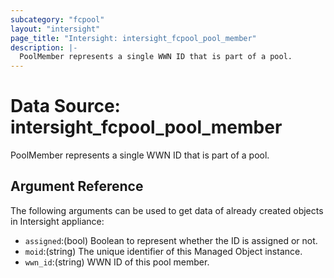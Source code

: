 ```yaml
---
subcategory: "fcpool"
layout: "intersight"
page_title: "Intersight: intersight_fcpool_pool_member"
description: |-
  PoolMember represents a single WWN ID that is part of a pool.
---
```


# Data Source: intersight_fcpool_pool_member
PoolMember represents a single WWN ID that is part of a pool.
## Argument Reference
The following arguments can be used to get data of already created objects in Intersight appliance:
* `assigned`:(bool) Boolean to represent whether the ID is assigned or not. 
* `moid`:(string) The unique identifier of this Managed Object instance. 
* `wwn_id`:(string) WWN ID of this pool member. 
